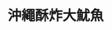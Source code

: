 ---
title: "沖繩酥炸大魷魚"
description: "沖繩酥炸大魷魚"
layout: shop
keywords:
  - 美食競賽
  - 台灣美食
  - 美食精選
datePublished: "2025-06-30"
dateModified: "2025-07-03"
city: "高雄市"
district: "左營區"
address: "高雄市左營區裕誠路南屏路"
phone: ""
geo: "22.666542969242837, 120.29977140075248"
google_map: "https://maps.app.goo.gl/NVmkXafUByPQzTz16"
footinder: "https://footinder.com.tw/%E9%AB%98%E9%9B%84%E5%B8%82%E5%B7%A6%E7%87%9F%E5%8D%80/109000/"
official: "https://www.facebook.com/profile.php?id=100057655651468"
award:
  - name: "夜市王"
    year: "2024"
    entries:
      - nightMarket: "瑞豐夜市"
        food_type: "海鮮"
        rank: "第三名"

---